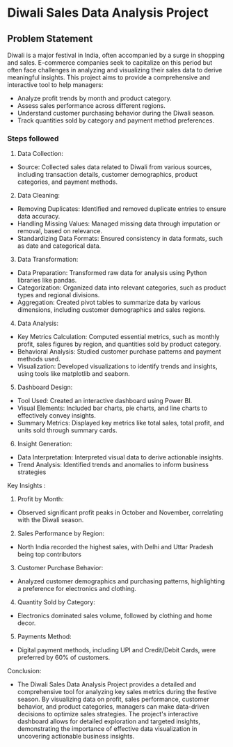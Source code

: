 # Diwali Sales Data Analysis Project


## Problem Statement

Diwali is a major festival in India, often accompanied by a surge in shopping and sales. E-commerce companies seek to capitalize on this period but often face challenges in analyzing and visualizing their sales data to derive meaningful insights. This project aims to provide a comprehensive and interactive tool to help managers:

- Analyze profit trends by month and product category.
- Assess sales performance across different regions.
- Understand customer purchasing behavior during the Diwali season.
- Track quantities sold by category and payment method preferences.

### Steps followed 

1) Data Collection: 

- Source: Collected sales data related to Diwali from various sources, including transaction details, customer demographics, product categories, and payment methods.

2) Data Cleaning: 
    
- Removing Duplicates: Identified and removed duplicate entries to ensure data accuracy.  
- Handling Missing Values: Managed missing data through imputation or removal, based on relevance.
- Standardizing Data Formats: Ensured consistency in data formats, such as date and categorical data.

3) Data Transformation: 

- Data Preparation: Transformed raw data for analysis using Python libraries like pandas.
- Categorization: Organized data into relevant categories, such as product types and regional divisions.
- Aggregation: Created pivot tables to summarize data by various dimensions, including customer demographics and sales regions.

4) Data Analysis:

- Key Metrics Calculation: Computed essential metrics, such as monthly profit, sales figures by region, and quantities sold by product category.
- Behavioral Analysis: Studied customer purchase patterns and payment methods used.
- Visualization: Developed visualizations to identify trends and insights, using tools like matplotlib and seaborn.

5) Dashboard Design:

- Tool Used: Created an interactive dashboard using Power BI.
- Visual Elements: Included bar charts, pie charts, and line charts to effectively convey insights.
- Summary Metrics: Displayed key metrics like total sales, total profit, and units sold through summary cards.

6) Insight Generation: 

- Data Interpretation: Interpreted visual data to derive actionable insights.
- Trend Analysis: Identified trends and anomalies to inform business strategies

Key Insights :

  1) Profit by Month: 
  - Observed significant profit peaks in October and November, correlating with the Diwali season.

  2) Sales Performance by Region: 
  - North India recorded the highest sales, with Delhi and Uttar Pradesh being top contributors
  
  3) Customer Purchase Behavior: 
  - Analyzed customer demographics and purchasing patterns, highlighting a preference for electronics and clothing.
  
  4) Quantity Sold by Category: 
  - Electronics dominated sales volume, followed by clothing and home decor.

  5) Payments Method: 
  - Digital payment methods, including UPI and Credit/Debit Cards, were preferred by 60% of customers.
  
Conclusion:

- The Diwali Sales Data Analysis Project provides a detailed and comprehensive tool for analyzing key sales metrics during the festive season. By visualizing data on profit, sales performance, customer behavior, and product categories, managers can make data-driven decisions to optimize sales strategies. The project's interactive dashboard allows for detailed exploration and targeted insights, demonstrating the importance of effective data visualization in uncovering actionable business insights.
